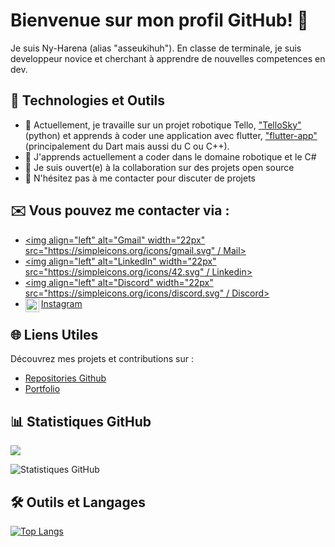 # **Bienvenue sur mon profil GitHub!** 👋

Je suis Ny-Harena (alias "asseukihuh"). En classe de terminale, je suis developpeur novice et cherchant à apprendre de nouvelles competences en dev.

## 🚀 Technologies et Outils

- 🔭 Actuellement, je travaille sur un projet robotique Tello, ["TelloSky"](https://github.com/anonymecrasher/TelloSky) (python) et apprends à coder une application avec flutter, ["flutter-app"](https://github.com/asseukihuh/flutter-app) (principalement du Dart mais aussi du C ou C++).
- 🌱 J'apprends actuellement a coder dans le domaine robotique et le C#
- 👯 Je suis ouvert(e) à la collaboration sur des projets open source
- 💬 N'hésitez pas à me contacter pour discuter de projets

## ✉️ Vous pouvez me contacter via :

- [<img align="left" alt="Gmail" width="22px" src="https://simpleicons.org/icons/gmail.svg" / Mail>](mailto:nyharena_rakotovao@outlook.com)
- [<img align="left" alt="LinkedIn" width="22px" src="https://simpleicons.org/icons/42.svg" / Linkedin>](https://www.linkedin.com/in/ny-harena-rakotovao-661975296/)
- [<img align="left" alt="Discord" width="22px" src="https://simpleicons.org/icons/discord.svg" / Discord>](https://discordapp.com/users/351614425125617665)
- [<img align="left" alt="Instagram" width="22px" src="https://simpleicons.org/icons/instagram.svg" /> Instagram](https://www.instagram.com/ny_rktv/)

## 🌐 Liens Utiles

Découvrez mes projets et contributions sur :

- [Repositories Github](https://github.com/asseukihuh?tab=repositories)
- [Portfolio](https://)

## 📊 Statistiques GitHub

![](https://komarev.com/ghpvc/?username=asseukihuh&abbreviated=true)

![Statistiques GitHub](https://github-readme-stats.vercel.app/api?username=asseukihuh&show_icons=true&theme=dark)

## 🛠️ Outils et Langages

[![Top Langs](https://github-readme-stats.vercel.app/api/top-langs/?username=asseukihuh&layout=compact&theme=dark)](https://github.com/asseukihuh)
